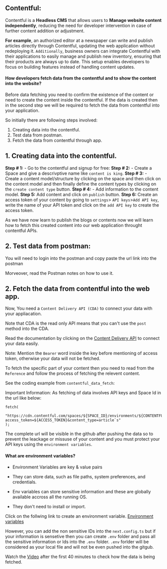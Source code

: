## Contentful:

Contentful is a **Headless CMS** that allows users to **Manage website content independently**, reducing the need for developer intervention in case of further content addition or adjustment.

**For example**, an authorized editor at a newspaper can write and publish articles directly through Contentful, updating the web application without redeploying it. `Additionally`, business owners can integrate Contentful with their applications to easily manage and publish new inventory, ensuring that their products are always up to date. This setup enables developers to focus on building features instead of handling content updates.

#### How developers fetch data from the contentful and to show the content into the website?

Before data fetching you need to confirm the existence of the content or need to create the content inside the contentful. If the data is created then in the second step we will be required to fetch the data from contentful into your application.

So initially there are following steps involved:

1. Creating data into the contentful.
2. Test data from postman.
3. Fetch the data from contentful through app.

## 1. Creating data into the contentful.

**Step # 1:** - Go to the contentful and signup for free:
**Step # 2:** - Create a Space and give a descrivptive name like `content is king`.
**Step # 3:** - Create a content model/structure by clicking on the space and then click on the content model and then finally define the content types by clicking on the `create content type` button.
**Step # 4:** - Add information to the content model.
**Step 5:** Add content and click on `publish` button.
**Step 6:** Create an access token of your content by going to `settings`> `API keys`>`Add API key`, write the name of your API token and click on the `add API key` to create the access token.

As we have now learn to publish the blogs or contents now we will learn how to fetch this created content into our web application throught contentful APIs.

## 2. Test data from postman:

You will need to login into the postman and copy paste the url link into the postman

Morveover, read the Postman notes on how to use it.

## 2. Fetch the data from contentful into the web app.

Now, You need a `Content Delivery API (CDA)` to connect your data with your appliacation.

Note that CDA is the read only API means that you can't use the `post` method into the CDA.

Read the documentation by clicking on the [Content Delivery API](https://www.contentful.com/developers/docs/references/content-delivery-api/) to connect your data easily.

Note: Mention the `Bearer` word inside the key before mentioning of access token, otherwise your data will not be fetched.

To fetch the specific part of your content then you need to read from the `Reference` and follow the process of fetching the relevent content.

See the coding example from `contentful_data_fetch`:

Important Information: As fetching of data involves API keys and Space Id in the url like below:

```tsx
fetch(
  "https://cdn.contentful.com/spaces/${SPACE_ID}/environments/${CONTENTFUL_ENVIRONMENT}/entries?access_token=${ACCESS_TOKEN}&content_type=article`s"
);
```

The complete url will be visible in the github after pushing the data so to prevent the leackage or missuse of your content and you must protect your API keys using the `environment variables`.

#### What are environment variables?

- Environment Variables are key & value pairs
- They can store data, such as file paths, system preferences, and credentials.

- Env variables can store sensitive information and these are globally available accross all the running OS.

* They don't need to install or import.

Click on the follwing link to create an environment variable.
[Environment variables](https://nextjs.org/docs/pages/api-reference/next-config-js/env)

However, you can add the non sensitive IDs into the `next.config.ts` but if your information is sensetive then you can create `.env` folder and pass all the sensitive information or Ids into the `.env` folder.
`.env` forlder will be considered as your local file and will not be even pushed into the gitgub.

Watch the [Video](https://www.youtube.com/watch?v=4W9NLESQA18&t=2885s) after the first 40 minutes to check how the data is being fetched.
